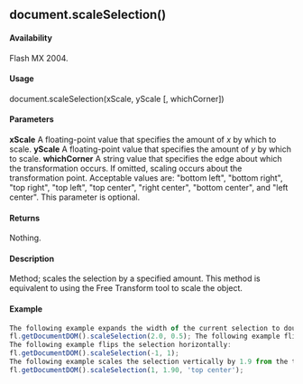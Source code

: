## document.scaleSelection()

#### Availability

Flash MX 2004.

#### Usage

document.scaleSelection(xScale, yScale [, whichCorner])

#### Parameters

**xScale** A floating-point value that specifies the amount of *x* by which to scale.
**yScale** A floating-point value that specifies the amount of *y* by which to scale.
**whichCorner** A string value that specifies the edge about which the transformation occurs. If omitted, scaling occurs about the transformation point. Acceptable values are: "bottom left", "bottom right", "top right", "top left", "top center", "right center", "bottom center", and "left center". This parameter is optional.

#### Returns

Nothing.

#### Description

Method; scales the selection by a specified amount. This method is equivalent to using the Free Transform tool to scale the object.

#### Example

```javascript
The following example expands the width of the current selection to double the original width and shrinks the height to half:
fl.getDocumentDOM().scaleSelection(2.0, 0.5); The following example flips the selection vertically: fl.getDocumentDOM().scaleSelection(1, -1);
The following example flips the selection horizontally:
fl.getDocumentDOM().scaleSelection(-1, 1);
The following example scales the selection vertically by 1.9 from the top center:
fl.getDocumentDOM().scaleSelection(1, 1.90, 'top center');

```